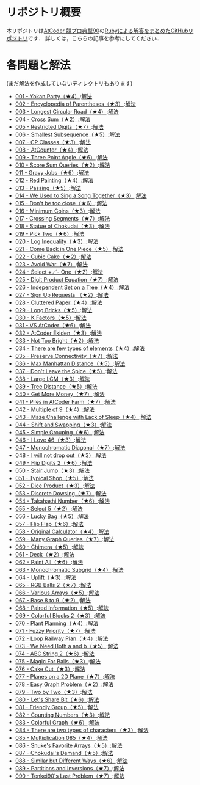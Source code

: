# リポジトリ概要
本リポジトリは[AtCoder 競プロ典型90](https://atcoder.jp/contests/typical90)の[Rubyによる解答をまとめたGitHubリポジトリ](https://github.com/gostachan/typical_90/tree/main)です．
詳しくは，こちらの記事を参考にしてください．

# 各問題と解法 
(まだ解法を作成していないディレクトリもあります)
* [001 - Yokan Party（★4）](https://atcoder.jp/contests/typical90/tasks/typical90_a):[解法](https://github.com/gostachan/typical_90/tree/main/level2/num1)
* [002 - Encyclopedia of Parentheses（★3）](https://atcoder.jp/contests/typical90/tasks/typical90_b):[解法](https://github.com/gostachan/typical_90/tree/main/level2/num2)
* [003 - Longest Circular Road（★4）](https://atcoder.jp/contests/typical90/tasks/typical90_c):[解法](https://github.com/gostachan/typical_90/tree/main/level2/num3)
* [004 - Cross Sum（★2）](https://atcoder.jp/contests/typical90/tasks/typical90_d):[解法](https://github.com/gostachan/typical_90/tree/main/level2/num4)
* [005 - Restricted Digits（★7）](https://atcoder.jp/contests/typical90/tasks/typical90_e):[解法](https://github.com/gostachan/typical_90/tree/main/level2/num5)
* [006 - Smallest Subsequence（★5）](https://atcoder.jp/contests/typical90/tasks/typical90_f):[解法](https://github.com/gostachan/typical_90/tree/main/level2/num6)
* [007 - CP Classes（★3）](https://atcoder.jp/contests/typical90/tasks/typical90_g):[解法](https://github.com/gostachan/typical_90/tree/main/level2/num7)
* [008 - AtCounter（★4）](https://atcoder.jp/contests/typical90/tasks/typical90_h):[解法](https://github.com/gostachan/typical_90/tree/main/level2/num8)
* [009 - Three Point Angle（★6）](https://atcoder.jp/contests/typical90/tasks/typical90_i):[解法](https://github.com/gostachan/typical_90/tree/main/level2/num9)
* [010 - Score Sum Queries（★2）](https://atcoder.jp/contests/typical90/tasks/typical90_j):[解法](https://github.com/gostachan/typical_90/tree/main/level2/num10)
* [011 - Gravy Jobs（★6）](https://atcoder.jp/contests/typical90/tasks/typical90_k):[解法](https://github.com/gostachan/typical_90/tree/main/level2/num11)
* [012 - Red Painting（★4）](https://atcoder.jp/contests/typical90/tasks/typical90_l):[解法](https://github.com/gostachan/typical_90/tree/main/level2/num12)
* [013 - Passing（★5）](https://atcoder.jp/contests/typical90/tasks/typical90_m):[解法](https://github.com/gostachan/typical_90/tree/main/level2/num13)
* [014 - We Used to Sing a Song Together（★3）](https://atcoder.jp/contests/typical90/tasks/typical90_n):[解法](https://github.com/gostachan/typical_90/tree/main/level2/num14)
* [015 - Don't be too close（★6）](https://atcoder.jp/contests/typical90/tasks/typical90_o):[解法](https://github.com/gostachan/typical_90/tree/main/level2/num15)
* [016 - Minimum Coins（★3）](https://atcoder.jp/contests/typical90/tasks/typical90_p):[解法](https://github.com/gostachan/typical_90/tree/main/level2/num16)
* [017 - Crossing Segments（★7）](https://atcoder.jp/contests/typical90/tasks/typical90_q):[解法](https://github.com/gostachan/typical_90/tree/main/level2/num17)
* [018 - Statue of Chokudai（★3）](https://atcoder.jp/contests/typical90/tasks/typical90_r):[解法](https://github.com/gostachan/typical_90/tree/main/level2/num18)
* [019 - Pick Two（★6）](https://atcoder.jp/contests/typical90/tasks/typical90_s):[解法](https://github.com/gostachan/typical_90/tree/main/level2/num19)
* [020 - Log Inequality（★3）](https://atcoder.jp/contests/typical90/tasks/typical90_t):[解法](https://github.com/gostachan/typical_90/tree/main/level2/num20)
* [021 - Come Back in One Piece（★5）](https://atcoder.jp/contests/typical90/tasks/typical90_u):[解法](https://github.com/gostachan/typical_90/tree/main/level2/num21)
* [022 - Cubic Cake（★2）](https://atcoder.jp/contests/typical90/tasks/typical90_v):[解法](https://github.com/gostachan/typical_90/tree/main/level2/num22)
* [023 - Avoid War（★7）](https://atcoder.jp/contests/typical90/tasks/typical90_w):[解法](https://github.com/gostachan/typical_90/tree/main/level2/num23)
* [024 - Select +／- One（★2）](https://atcoder.jp/contests/typical90/tasks/typical90_x):[解法](https://github.com/gostachan/typical_90/tree/main/level2/num24)
* [025 - Digit Product Equation（★7）](https://atcoder.jp/contests/typical90/tasks/typical90_y):[解法](https://github.com/gostachan/typical_90/tree/main/level2/num25)
* [026 - Independent Set on a Tree（★4）](https://atcoder.jp/contests/typical90/tasks/typical90_z):[解法](https://github.com/gostachan/typical_90/tree/main/level2/num26)
* [027 - Sign Up Requests （★2）](https://atcoder.jp/contests/typical90/tasks/typical90_aa):[解法](https://github.com/gostachan/typical_90/tree/main/level2/num27)
* [028 - Cluttered Paper（★4）](https://atcoder.jp/contests/typical90/tasks/typical90_ab):[解法](https://github.com/gostachan/typical_90/tree/main/level2/num28)
* [029 - Long Bricks（★5）](https://atcoder.jp/contests/typical90/tasks/typical90_ac):[解法](https://github.com/gostachan/typical_90/tree/main/level2/num29)
* [030 - K Factors（★5）](https://atcoder.jp/contests/typical90/tasks/typical90_ad):[解法](https://github.com/gostachan/typical_90/tree/main/level2/num30)
* [031 - VS AtCoder（★6）](https://atcoder.jp/contests/typical90/tasks/typical90_ae):[解法](https://github.com/gostachan/typical_90/tree/main/level2/num31)
* [032 - AtCoder Ekiden（★3）](https://atcoder.jp/contests/typical90/tasks/typical90_af):[解法](https://github.com/gostachan/typical_90/tree/main/level2/num32)
* [033 - Not Too Bright（★2）](https://atcoder.jp/contests/typical90/tasks/typical90_ag):[解法](https://github.com/gostachan/typical_90/tree/main/level2/num33)
* [034 - There are few types of elements（★4）](https://atcoder.jp/contests/typical90/tasks/typical90_ah):[解法](https://github.com/gostachan/typical_90/tree/main/level2/num34)
* [035 - Preserve Connectivity（★7）](https://atcoder.jp/contests/typical90/tasks/typical90_ai):[解法](https://github.com/gostachan/typical_90/tree/main/level2/num35)
* [036 - Max Manhattan Distance（★5）](https://atcoder.jp/contests/typical90/tasks/typical90_aj):[解法](https://github.com/gostachan/typical_90/tree/main/level2/num36)
* [037 - Don't Leave the Spice（★5）](https://atcoder.jp/contests/typical90/tasks/typical90_ak):[解法](https://github.com/gostachan/typical_90/tree/main/level2/num37)
* [038 - Large LCM（★3）](https://atcoder.jp/contests/typical90/tasks/typical90_al):[解法](https://github.com/gostachan/typical_90/tree/main/level2/num38)
* [039 - Tree Distance（★5）](https://atcoder.jp/contests/typical90/tasks/typical90_am):[解法](https://github.com/gostachan/typical_90/tree/main/level2/num39)
* [040 - Get More Money（★7）](https://atcoder.jp/contests/typical90/tasks/typical90_an):[解法](https://github.com/gostachan/typical_90/tree/main/level2/num40)
* [041 - Piles in AtCoder Farm（★7）](https://atcoder.jp/contests/typical90/tasks/typical90_ao):[解法](https://github.com/gostachan/typical_90/tree/main/level2/num41)
* [042 - Multiple of 9（★4）](https://atcoder.jp/contests/typical90/tasks/typical90_ap):[解法](https://github.com/gostachan/typical_90/tree/main/level2/num42)
* [043 - Maze Challenge with Lack of Sleep（★4）](https://atcoder.jp/contests/typical90/tasks/typical90_aq):[解法](https://github.com/gostachan/typical_90/tree/main/level2/num43)
* [044 - Shift and Swapping（★3）](https://atcoder.jp/contests/typical90/tasks/typical90_ar):[解法](https://github.com/gostachan/typical_90/tree/main/level2/num44)
* [045 - Simple Grouping（★6）](https://atcoder.jp/contests/typical90/tasks/typical90_as):[解法](https://github.com/gostachan/typical_90/tree/main/level2/num45)
* [046 - I Love 46（★3）](https://atcoder.jp/contests/typical90/tasks/typical90_at):[解法](https://github.com/gostachan/typical_90/tree/main/level2/num46)
* [047 - Monochromatic Diagonal（★7）](https://atcoder.jp/contests/typical90/tasks/typical90_au):[解法](https://github.com/gostachan/typical_90/tree/main/level2/num47)
* [048 - I will not drop out（★3）](https://atcoder.jp/contests/typical90/tasks/typical90_av):[解法](https://github.com/gostachan/typical_90/tree/main/level2/num48)
* [049 - Flip Digits 2（★6）](https://atcoder.jp/contests/typical90/tasks/typical90_aw):[解法](https://github.com/gostachan/typical_90/tree/main/level2/num49)
* [050 - Stair Jump（★3）](https://atcoder.jp/contests/typical90/tasks/typical90_ax):[解法](https://github.com/gostachan/typical_90/tree/main/level2/num50)
* [051 - Typical Shop（★5）](https://atcoder.jp/contests/typical90/tasks/typical90_ay):[解法](https://github.com/gostachan/typical_90/tree/main/level2/num51)
* [052 - Dice Product（★3）](https://atcoder.jp/contests/typical90/tasks/typical90_az):[解法](https://github.com/gostachan/typical_90/tree/main/level2/num52)
* [053 - Discrete Dowsing（★7）](https://atcoder.jp/contests/typical90/tasks/typical90_ba):[解法](https://github.com/gostachan/typical_90/tree/main/level2/num53)
* [054 - Takahashi Number（★6）](https://atcoder.jp/contests/typical90/tasks/typical90_bb):[解法](https://github.com/gostachan/typical_90/tree/main/level2/num54)
* [055 - Select 5（★2）](https://atcoder.jp/contests/typical90/tasks/typical90_bc):[解法](https://github.com/gostachan/typical_90/tree/main/level2/num55)
* [056 - Lucky Bag（★5）](https://atcoder.jp/contests/typical90/tasks/typical90_bd):[解法](https://github.com/gostachan/typical_90/tree/main/level2/num56)
* [057 - Flip Flap（★6）](https://atcoder.jp/contests/typical90/tasks/typical90_be):[解法](https://github.com/gostachan/typical_90/tree/main/level2/num57)
* [058 - Original Calculator（★4）](https://atcoder.jp/contests/typical90/tasks/typical90_bf):[解法](https://github.com/gostachan/typical_90/tree/main/level2/num58)
* [059 - Many Graph Queries（★7）](https://atcoder.jp/contests/typical90/tasks/typical90_bg):[解法](https://github.com/gostachan/typical_90/tree/main/level2/num59)
* [060 - Chimera（★5）](https://atcoder.jp/contests/typical90/tasks/typical90_bh):[解法](https://github.com/gostachan/typical_90/tree/main/level2/num60)
* [061 - Deck（★2）](https://atcoder.jp/contests/typical90/tasks/typical90_bi):[解法](https://github.com/gostachan/typical_90/tree/main/level2/num61)
* [062 - Paint All（★6）](https://atcoder.jp/contests/typical90/tasks/typical90_bj):[解法](https://github.com/gostachan/typical_90/tree/main/level2/num62)
* [063 - Monochromatic Subgrid（★4）](https://atcoder.jp/contests/typical90/tasks/typical90_bk):[解法](https://github.com/gostachan/typical_90/tree/main/level2/num63)
* [064 - Uplift（★3）](https://atcoder.jp/contests/typical90/tasks/typical90_bl):[解法](https://github.com/gostachan/typical_90/tree/main/level2/num64)
* [065 - RGB Balls 2（★7）](https://atcoder.jp/contests/typical90/tasks/typical90_bm):[解法](https://github.com/gostachan/typical_90/tree/main/level2/num65)
* [066 - Various Arrays（★5）](https://atcoder.jp/contests/typical90/tasks/typical90_bn):[解法](https://github.com/gostachan/typical_90/tree/main/level2/num66)
* [067 - Base 8 to 9（★2）](https://atcoder.jp/contests/typical90/tasks/typical90_bo):[解法](https://github.com/gostachan/typical_90/tree/main/level2/num67)
* [068 - Paired Information（★5）](https://atcoder.jp/contests/typical90/tasks/typical90_bp):[解法](https://github.com/gostachan/typical_90/tree/main/level2/num68)
* [069 - Colorful Blocks 2（★3）](https://atcoder.jp/contests/typical90/tasks/typical90_bq):[解法](https://github.com/gostachan/typical_90/tree/main/level2/num69)
* [070 - Plant Planning（★4）](https://atcoder.jp/contests/typical90/tasks/typical90_br):[解法](https://github.com/gostachan/typical_90/tree/main/level2/num70)
* [071 - Fuzzy Priority（★7）](https://atcoder.jp/contests/typical90/tasks/typical90_bs):[解法](https://github.com/gostachan/typical_90/tree/main/level2/num71)
* [072 - Loop Railway Plan（★4）](https://atcoder.jp/contests/typical90/tasks/typical90_bt):[解法](https://github.com/gostachan/typical_90/tree/main/level2/num72)
* [073 - We Need Both a and b（★5）](https://atcoder.jp/contests/typical90/tasks/typical90_bu):[解法](https://github.com/gostachan/typical_90/tree/main/level2/num73)
* [074 - ABC String 2（★6）](https://atcoder.jp/contests/typical90/tasks/typical90_bv):[解法](https://github.com/gostachan/typical_90/tree/main/level2/num74)
* [075 - Magic For Balls（★3）](https://atcoder.jp/contests/typical90/tasks/typical90_bw):[解法](https://github.com/gostachan/typical_90/tree/main/level2/num75)
* [076 - Cake Cut（★3）](https://atcoder.jp/contests/typical90/tasks/typical90_bx):[解法](https://github.com/gostachan/typical_90/tree/main/level2/num76)
* [077 - Planes on a 2D Plane（★7）](https://atcoder.jp/contests/typical90/tasks/typical90_by):[解法](https://github.com/gostachan/typical_90/tree/main/level2/num77)
* [078 - Easy Graph Problem（★2）](https://atcoder.jp/contests/typical90/tasks/typical90_bz):[解法](https://github.com/gostachan/typical_90/tree/main/level2/num78)
* [079 - Two by Two（★3）](https://atcoder.jp/contests/typical90/tasks/typical90_ca):[解法](https://github.com/gostachan/typical_90/tree/main/level2/num79)
* [080 - Let's Share Bit（★6）](https://atcoder.jp/contests/typical90/tasks/typical90_cb):[解法](https://github.com/gostachan/typical_90/tree/main/level2/num80)
* [081 - Friendly Group（★5）](https://atcoder.jp/contests/typical90/tasks/typical90_cc):[解法](https://github.com/gostachan/typical_90/tree/main/level2/num81)
* [082 - Counting Numbers（★3）](https://atcoder.jp/contests/typical90/tasks/typical90_cd):[解法](https://github.com/gostachan/typical_90/tree/main/level2/num82)
* [083 - Colorful Graph（★6）](https://atcoder.jp/contests/typical90/tasks/typical90_ce):[解法](https://github.com/gostachan/typical_90/tree/main/level2/num83)
* [084 - There are two types of characters（★3）](https://atcoder.jp/contests/typical90/tasks/typical90_cf):[解法](https://github.com/gostachan/typical_90/tree/main/level2/num84)
* [085 - Multiplication 085（★4）](https://atcoder.jp/contests/typical90/tasks/typical90_cg):[解法](https://github.com/gostachan/typical_90/tree/main/level2/num85)
* [086 - Snuke's Favorite Arrays（★5）](https://atcoder.jp/contests/typical90/tasks/typical90_ch):[解法](https://github.com/gostachan/typical_90/tree/main/level2/num86)
* [087 - Chokudai's Demand（★5）](https://atcoder.jp/contests/typical90/tasks/typical90_ci):[解法](https://github.com/gostachan/typical_90/tree/main/level2/num87)
* [088 - Similar but Different Ways（★6）](https://atcoder.jp/contests/typical90/tasks/typical90_cj):[解法](https://github.com/gostachan/typical_90/tree/main/level2/num88)
* [089 - Partitions and Inversions（★7）](https://atcoder.jp/contests/typical90/tasks/typical90_ck):[解法](https://github.com/gostachan/typical_90/tree/main/level2/num89)
* [090 - Tenkei90's Last Problem（★7）](https://atcoder.jp/contests/typical90/tasks/typical90_cl):[解法](https://github.com/gostachan/typical_90/tree/main/level2/num90) 


